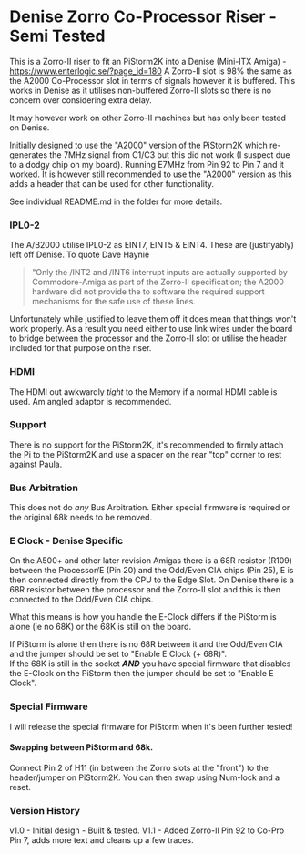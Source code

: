 # Denise Zorro Co-Processor Riser - Semi Tested

This is a Zorro-II riser to fit an PiStorm2K into a Denise (Mini-ITX Amiga) - https://www.enterlogic.se/?page_id=180 
A Zorro-II slot is 98% the same as the A2000 Co-Processor slot in terms of signals however it is buffered. 
This works in Denise as it utilises non-buffered Zorro-II slots so there is no concern over considering extra delay. 

It may however work on other Zorro-II machines but has only been tested on Denise.

Initially designed to use the "A2000" version of the PiStorm2K which re-generates the 7MHz signal from C1/C3 but this did not work (I suspect due to a dodgy chip on my board). 
Running E7MHz from Pin 92 to Pin 7 and it worked. 
It is however still recommended to use the "A2000" version as this adds a header that can be used for other functionality.

See individual README.md in the folder for more details.

### IPL0-2

The A/B2000 utilise IPL0-2 as EINT7, EINT5 & EINT4. These are (justifyably) left off Denise.
To quote Dave Haynie 
>"Only the /INT2 and /INT6 interrupt inputs are actually supported by Commodore-Amiga as part of the Zorro-II specification; the A2000 hardware did not provide the to software the required support mechanisms for the safe use of these lines. 

Unfortunately while justified to leave them off it does mean that things won't work properly. As a result you need either to use link wires under the board to bridge between the processor and the Zorro-II slot or utilise the header included for that purpose on the riser. 

### HDMI

The HDMI out awkwardly *tight* to the Memory if a normal HDMI cable is used. Am angled adaptor is recommended.

### Support

There is no support for the PiStorm2K, it's recommended to firmly attach the Pi to the PiStorm2K and use a spacer on the rear "top" corner to rest against Paula. 

### Bus Arbitration 

This does not do *any* Bus Arbitration. Either special firmware is required or the original 68k needs to be removed. 

### E Clock - Denise Specific

On the A500+ and other later revision Amigas there is a 68R resistor (R109) between the Processor/E (Pin 20) and the Odd/Even CIA chips (Pin 25), E is then connected directly from the CPU to the Edge Slot.
On Denise there is a 68R resistor between the processor and the Zorro-II slot and this is then connected to the Odd/Even CIA chips. 

What this means is how you handle the E-Clock differs if the PiStorm is alone (ie no 68K) or the 68K is still on the board. 

If PiStorm is alone then there is no 68R between it and the Odd/Even CIA and the jumper should be set to "Enable E Clock (+ 68R)".  
If the 68K is still in the socket ***AND*** you have special firmware that disables the E-Clock on the PiStorm then the jumper should be set to "Enable E Clock".

### Special Firmware

I will release the special firmware for PiStorm when it's been further tested! 

#### Swapping between PiStorm and 68k.

Connect Pin 2 of H11 (in between the Zorro slots at the "front") to the header/jumper on PiStorm2K. You can then swap using Num-lock and a reset.

### Version History

v1.0 - Initial design - Built & tested.
V1.1 - Added Zorro-II Pin 92 to Co-Pro Pin 7, adds more text and cleans up a few traces. 
